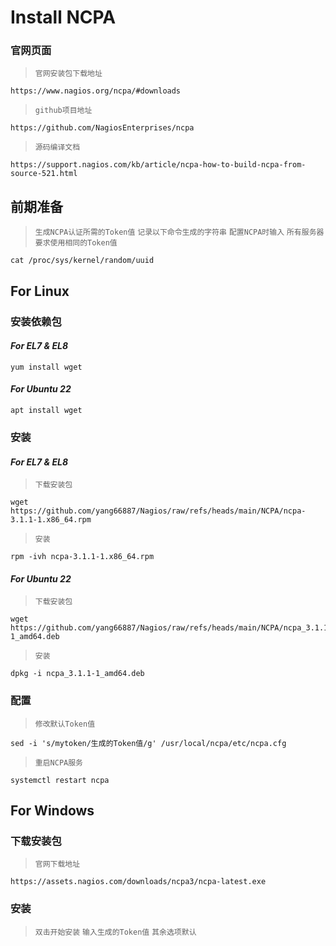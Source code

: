 # Install NCPA

### 官网页面
>`官网安装包下载地址`
```shell
https://www.nagios.org/ncpa/#downloads
```
>`github项目地址`
```shell
https://github.com/NagiosEnterprises/ncpa
```
>`源码编译文档`
```shell
https://support.nagios.com/kb/article/ncpa-how-to-build-ncpa-from-source-521.html
```

## 前期准备
>`生成NCPA认证所需的Token值`
>`记录以下命令生成的字符串`
>`配置NCPA时输入`
>`所有服务器要求使用相同的Token值`
```shell
cat /proc/sys/kernel/random/uuid
```

## For Linux

### 安装依赖包
#### ***For EL7 & EL8***
```shell
yum install wget
```
#### ***For Ubuntu 22***
```shell
apt install wget
```

### 安装
#### ***For EL7 & EL8***
>`下载安装包`
```shell
wget https://github.com/yang66887/Nagios/raw/refs/heads/main/NCPA/ncpa-3.1.1-1.x86_64.rpm
```
>`安装`
```shell
rpm -ivh ncpa-3.1.1-1.x86_64.rpm
```
#### ***For Ubuntu 22***
>`下载安装包`
```shell
wget https://github.com/yang66887/Nagios/raw/refs/heads/main/NCPA/ncpa_3.1.1-1_amd64.deb
```
>`安装`
```shell
dpkg -i ncpa_3.1.1-1_amd64.deb
```

### 配置
>`修改默认Token值`
```shell
sed -i 's/mytoken/生成的Token值/g' /usr/local/ncpa/etc/ncpa.cfg
```
>`重启NCPA服务`
```shell
systemctl restart ncpa
```

## For Windows

### 下载安装包
>`官网下载地址`
```shell
https://assets.nagios.com/downloads/ncpa3/ncpa-latest.exe
```

### 安装
>`双击开始安装`
>`输入生成的Token值`
>`其余选项默认`
